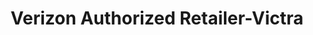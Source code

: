---
title: "Verizon Authorized Retailer-Victra"
url: /flagstaff/verizon-authorized-retailer-victra/
shop: mobile phone
---